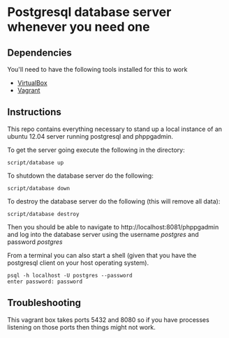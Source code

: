# Postgresql database server whenever you need one

## Dependencies

You'll need to have the following tools installed for this to work

* [VirtualBox](https://www.virtualbox.org/wiki/Downloads)
* [Vagrant](http://vagrantup.com/)

## Instructions

This repo contains everything necessary to stand up a local instance of an
ubuntu 12.04 server running postgresql and phppgadmin.

To get the server going execute the following in the directory:

    script/database up

To shutdown the database server do the following:

    script/database down

To destroy the database server do the following (this will remove all data):

    script/database destroy

Then you should be able to navigate to http://localhost:8081/phppgadmin and log
into the database server using the username *postgres* and password *postgres*

From a terminal you can also start a shell (given that you have the postgresql
client on your host operating system).

    psql -h localhost -U postgres --password
    enter password: password

## Troubleshooting

This vagrant box takes ports 5432 and 8080 so if you have processes listening
on those ports then things might not work.

